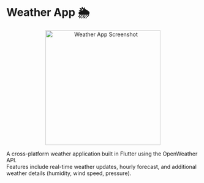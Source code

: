 # Weather App 🌦️

<p align="center">
  <img src="https://github.com/user-attachments/assets/9889bd69-e4e4-46d6-bd7e-ad5867ef3cbf" alt="Weather App Screenshot" width="300"/>
</p>

A cross-platform weather application built in Flutter using the OpenWeather API.  
Features include real-time weather updates, hourly forecast, and additional weather details (humidity, wind speed, pressure).
